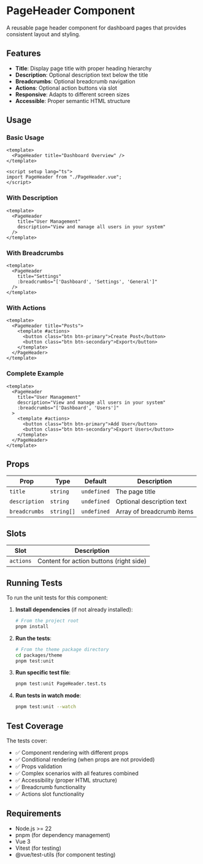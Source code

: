 # PageHeader Component

A reusable page header component for dashboard pages that provides consistent layout and styling.

## Features

- **Title**: Display page title with proper heading hierarchy
- **Description**: Optional description text below the title
- **Breadcrumbs**: Optional breadcrumb navigation
- **Actions**: Optional action buttons via slot
- **Responsive**: Adapts to different screen sizes
- **Accessible**: Proper semantic HTML structure

## Usage

### Basic Usage

```vue
<template>
  <PageHeader title="Dashboard Overview" />
</template>

<script setup lang="ts">
import PageHeader from "./PageHeader.vue";
</script>
```

### With Description

```vue
<template>
  <PageHeader 
    title="User Management" 
    description="View and manage all users in your system" 
  />
</template>
```

### With Breadcrumbs

```vue
<template>
  <PageHeader 
    title="Settings" 
    :breadcrumbs="['Dashboard', 'Settings', 'General']" 
  />
</template>
```

### With Actions

```vue
<template>
  <PageHeader title="Posts">
    <template #actions>
      <button class="btn btn-primary">Create Post</button>
      <button class="btn btn-secondary">Export</button>
    </template>
  </PageHeader>
</template>
```

### Complete Example

```vue
<template>
  <PageHeader 
    title="User Management" 
    description="View and manage all users in your system"
    :breadcrumbs="['Dashboard', 'Users']"
  >
    <template #actions>
      <button class="btn btn-primary">Add User</button>
      <button class="btn btn-secondary">Export Users</button>
    </template>
  </PageHeader>
</template>
```

## Props

| Prop | Type | Default | Description |
|------|------|---------|-------------|
| `title` | `string` | `undefined` | The page title |
| `description` | `string` | `undefined` | Optional description text |
| `breadcrumbs` | `string[]` | `undefined` | Array of breadcrumb items |

## Slots

| Slot | Description |
|------|-------------|
| `actions` | Content for action buttons (right side) |

## Running Tests

To run the unit tests for this component:

1. **Install dependencies** (if not already installed):
   ```bash
   # From the project root
   pnpm install
   ```

2. **Run the tests**:
   ```bash
   # From the theme package directory
   cd packages/theme
   pnpm test:unit
   ```

3. **Run specific test file**:
   ```bash
   pnpm test:unit PageHeader.test.ts
   ```

4. **Run tests in watch mode**:
   ```bash
   pnpm test:unit --watch
   ```

## Test Coverage

The tests cover:

- ✅ Component rendering with different props
- ✅ Conditional rendering (when props are not provided)
- ✅ Props validation
- ✅ Complex scenarios with all features combined
- ✅ Accessibility (proper HTML structure)
- ✅ Breadcrumb functionality
- ✅ Actions slot functionality

## Requirements

- Node.js >= 22
- pnpm (for dependency management)
- Vue 3
- Vitest (for testing)
- @vue/test-utils (for component testing) 